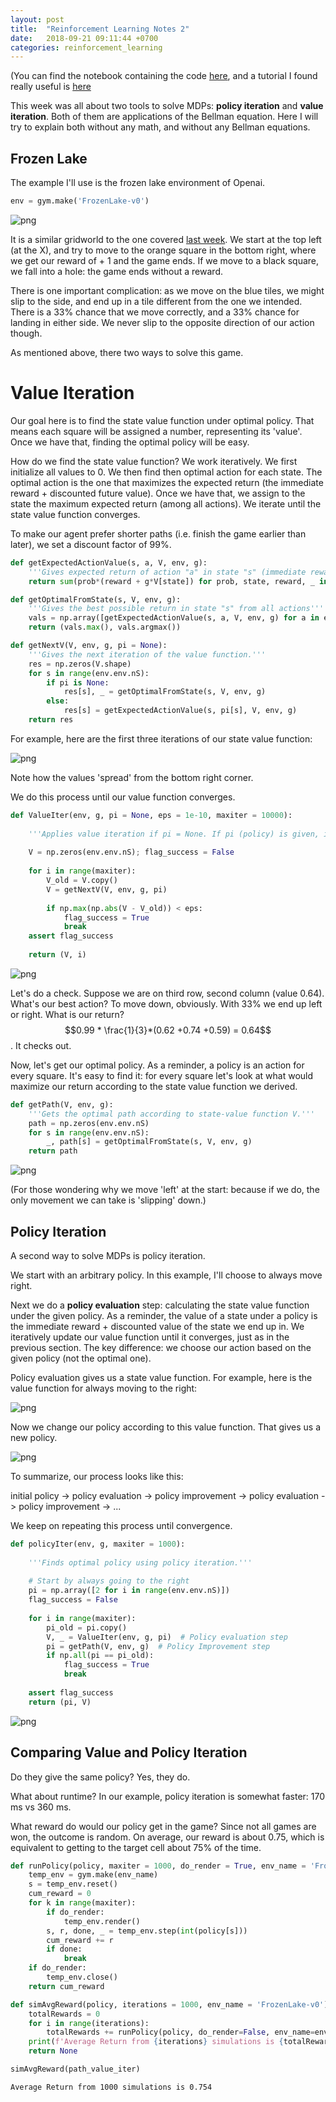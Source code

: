 ```yaml
---
layout: post
title:  "Reinforcement Learning Notes 2"
date:   2018-09-21 09:11:44 +0700
categories: reinforcement_learning
---
```


(You can find the notebook containing the code [here](https://github.com/kk1694/rl_course/blob/master/rl_notes_2.ipynb), and a tutorial I found really useful is [here](https://towardsdatascience.com/reinforcement-learning-demystified-solving-mdps-with-dynamic-programming-b52c8093c919)

This week was all about two tools to solve MDPs: **policy iteration** and **value iteration**. Both of them are applications of the Bellman equation. Here I will try to explain both without any math, and without any Bellman equations.
    
## Frozen Lake

The example I'll use is the frozen lake environment of Openai.

```python
env = gym.make('FrozenLake-v0')
```

![png](/assets/img/rl_notes_2/output_2_0.png)


It is a similar gridworld to the one covered [last week](https://krisztiankovacs.com/reinforcement_learning/2018/09/19/rl-notes-1.html). We start at the top left (at the X), and try to move to the orange square in the bottom right, where we get our reward of + 1 and the game ends. If we move to a black square, we fall into a hole: the game ends without a reward.

There is one important complication: as we move on the blue tiles, we might slip to the side, and end up in a tile different from the one we intended. There is a 33% chance that we move correctly, and a 33% chance for landing in either side. We never slip to the opposite direction of our action though. 

As mentioned above, there two ways to solve this game.

# Value Iteration

Our goal here is to find the state value function under optimal policy. That means each square will be assigned a number, representing its 'value'. Once we have that, finding the optimal policy will be easy.

How do we find the state value function? We work iteratively. We first initialize all values to 0. We then find then optimal action for each state. The optimal action is the one that maximizes the expected return (the immediate reward + discounted future value). Once we have that, we assign to the state the maximum expected return (among all actions). We iterate until the state value function converges.

To make our agent prefer shorter paths (i.e. finish the game earlier than later), we set a discount factor of 99%.

```python
def getExpectedActionValue(s, a, V, env, g): 
    '''Gives expected return of action "a" in state "s" (immediate reward + discounted future value)'''
    return sum(prob*(reward + g*V[state]) for prob, state, reward, _ in env.env.P[s][a])

def getOptimalFromState(s, V, env, g):
    '''Gives the best possible return in state "s" from all actions'''
    vals = np.array([getExpectedActionValue(s, a, V, env, g) for a in env.env.P[s].keys()])
    return (vals.max(), vals.argmax())

def getNextV(V, env, g, pi = None):
    '''Gives the next iteration of the value function.'''
    res = np.zeros(V.shape)
    for s in range(env.env.nS):
        if pi is None:
            res[s], _ = getOptimalFromState(s, V, env, g)
        else:
            res[s] = getExpectedActionValue(s, pi[s], V, env, g)
    return res
```

For example, here are the first three iterations of our state value function:

![png](/assets/img/rl_notes_2/output_8_0.png)

Note how the values 'spread' from the bottom right corner.

We do this process until our value function converges. 


```python
def ValueIter(env, g, pi = None, eps = 1e-10, maxiter = 10000):
    
    '''Applies value iteration if pi = None. If pi (policy) is given, it applies policy evaluation'''
    
    V = np.zeros(env.env.nS); flag_success = False 
    
    for i in range(maxiter):
        V_old = V.copy()
        V = getNextV(V, env, g, pi)
        
        if np.max(np.abs(V - V_old)) < eps:
            flag_success = True
            break
    assert flag_success
    
    return (V, i)
```


![png](/assets/img/rl_notes_2/output_10_0.png)


Let's do a check. Suppose we are on third row, second column (value 0.64). What's our best action? To move down, obviously. With 33% we end up left or right. What is our return? $$0.99 * \frac{1}{3}*(0.62 +0.74 +0.59) = 0.64$$. It checks out.

Now, let's get our optimal policy. As a reminder, a policy is an action for every square. It's easy to find it: for every square let's look at what would maximize our return according to the state value function we derived.


```python
def getPath(V, env, g):
    '''Gets the optimal path according to state-value function V.'''
    path = np.zeros(env.env.nS)
    for s in range(env.env.nS):
        _, path[s] = getOptimalFromState(s, V, env, g)
    return path
```


![png](/assets/img/rl_notes_2/output_12_0.png)


(For those wondering why we move 'left' at the start: because if we do, the only movement we can take is 'slipping' down.)

## Policy Iteration

A second way to solve MDPs is policy iteration. 

We start with an arbitrary policy. In this example, I'll choose to always move right.

Next we do a **policy evaluation** step: calculating the state value function under the given policy. As a reminder, the value of a state under a policy is the immediate reward + discounted value of the state we end up in. We iteratively update our value function until it converges, just as in the previous section. The key difference: we choose our action based on the given policy (not the optimal one).

Policy evaluation gives us a state value function. For example, here is the value function for always moving to the right:

![png](/assets/img/rl_notes_2/output_15_0.png)


Now we change our policy according to this value function. That gives us a new policy.

![png](/assets/img/rl_notes_2/output_17_0.png)


To summarize, our process looks like this:

initial policy -> policy evaluation -> policy improvement -> policy evaluation -> policy improvement -> ... 

We keep on repeating this process until convergence.


```python
def policyIter(env, g, maxiter = 1000):
    
    '''Finds optimal policy using policy iteration.'''
    
    # Start by always going to the right
    pi = np.array([2 for i in range(env.env.nS)])
    flag_success = False
    
    for i in range(maxiter):
        pi_old = pi.copy()
        V, _ = ValueIter(env, g, pi)  # Policy evaluation step
        pi = getPath(V, env, g)  # Policy Improvement step
        if np.all(pi == pi_old):
            flag_success = True
            break
            
    assert flag_success
    return (pi, V)  
```

![png](/assets/img/rl_notes_2/output_20_0.png)


## Comparing Value and Policy Iteration

Do they give the same policy? Yes, they do.


What about runtime? In our example, policy iteration is somewhat faster: 170 ms vs 360 ms.

What reward do would our policy get in the game? Since not all games are won, the outcome is random. On average, our reward is about 0.75, which is equivalent to getting to the target cell about 75% of the time.


```python
def runPolicy(policy, maxiter = 1000, do_render = True, env_name = 'FrozenLake-v0'):
    temp_env = gym.make(env_name)
    s = temp_env.reset()
    cum_reward = 0
    for k in range(maxiter):
        if do_render: 
            temp_env.render()
        s, r, done, _ = temp_env.step(int(policy[s]))
        cum_reward += r
        if done:
            break
    if do_render: 
        temp_env.close()
    return cum_reward

def simAvgReward(policy, iterations = 1000, env_name = 'FrozenLake-v0'):
    totalRewards = 0
    for i in range(iterations):
        totalRewards += runPolicy(policy, do_render=False, env_name=env_name)
    print(f'Average Return from {iterations} simulations is {totalRewards / iterations}')
    return None

simAvgReward(path_value_iter)
```

    Average Return from 1000 simulations is 0.754



